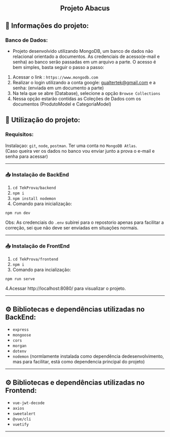 <div align="center">
  
 ## Projeto Abacus
  
</div>

## 📁 Informações do projeto:
### Banco de Dados:
- Projeto desenvolvido utilizando MongoDB, um banco de dados não relacional orientado a documentos. As credenciais de acesso(e-mail e senha)
ao banco serão passadas em um arquivo a parte. O acesso é bem simples, basta seguir o passo a passo:
1. Acessar o link : `https://www.mongodb.com`
2. Realizar o login utilizando a conta google: gualtertek@gmail.com e a senha: (enviada em um documento a parte)
3. Na tela que se abre (Database), selecione a opção `Browse Collections`
4. Nessa opção estarão contidas as Coleções de Dados com os documentos (ProdutoModel e CategoriaModel)


## 📁 Utilização do projeto:
### Requisitos:

Instalaçao: `git`, `node`, `postman`.
Ter uma conta no `MongoDB Atlas`.
<br>
(Caso queira ver os dados no banco vou enviar junto a prova o e-mail e senha para acessar)
<hr>

### 📥 Instalação de BackEnd
1. `cd TekProva/backend`
2. `npm i`
3. `npm install nodemon` 
4. Comando para inicialização:
```
npm run dev
```
Obs: As credenciais do `.env` subirei para o repostorio apenas para facilitar a correção, sei que não deve ser enviadas em situações normais.
<hr>

### 📥 Instalação de FrontEnd
1. `cd TekProva/frontend`
2. `npm i`
3. Comando para incialização: 
```
npm run serve
```
4.Acessar http://localhost:8080/ para visualizar o projeto.

<hr>

## ⚙️ Bibliotecas e dependências utilizadas no BackEnd:

- `express`
- `mongoose`
- `cors`
- `morgan` 
- `dotenv`
- `nodemon` (normlamente instalada como dependência dedesenvolvimento, mas para facilitar, está como dependencia principal do projeto)

<hr>

## ⚙️ Bibliotecas e dependências utilizadas no Frontend:

- `vue-jwt-decode`
- `axios`
- `sweetalert`
- `@vue/cli`
- `vuetify`
<hr>







